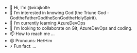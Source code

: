- 👋 Hi, I’m @virajkolte
- 👀 I’m interested in knowing God (the Triune God - GodtheFatherGodtheSonGodtheHolySpirit).
- 🌱 I’m currently learning AzureDevOps
- 💞️ I’m looking to collaborate on Git, AzureDevOps and coding.
- 📫 How to reach me ...
- 😄 Pronouns: He/Him
- ⚡ Fun fact: ...

<!---
virajkolte/virajkolte is a ✨ special ✨ repository because its `README.md` (this file) appears on your GitHub profile.
You can click the Preview link to take a look at your changes.
--->

